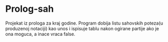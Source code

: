 # Prolog-sah
Projekat iz prologa za kraj godine. Program dobija listu sahovskih poteza(u produzenoj notaciji) kao unos i ispisuje tablu nakon ogirane partije ako je ona moguca, a inace vraca false.
